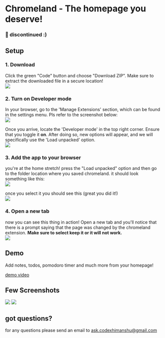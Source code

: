 # Chromeland - The homepage you deserve!
### 🔴 discontinued :)

## Setup

### 1. Download
Click the green "Code" button and choose "Download ZIP". Make sure to extract the downloaded file in a secure location! <br>
![](https://github.com/gabbar-singhh/chromeland-extension/assets/110885026/d78a9718-ed55-4d83-ba27-5f6a05c02ae9)

### 2. Turn on Developer mode
In your browser, go to the 'Manage Extensions' section, which can be found in the settings menu. Pls refer to the screenshot below: <br>
![](https://github.com/gabbar-singhh/chromeland-extension/assets/110885026/de6fc508-d10b-463d-8752-265d0a8057df)

Once you arrive, locate the 'Developer mode' in the top right corner. Ensure that you toggle it **on**. After doing so, new options will appear, and we will specifically use the 'Load unpacked' option.<br>
![](https://github.com/gabbar-singhh/chromeland-extension/assets/110885026/25e541e0-847c-4154-9f7b-c793b90d8180)

### 3. Add the app to your browser
you're at the home stretch! press the "Load unpacked" option and then go to the folder location where you saved chromeland. it should look something like this:<br>
![](https://github.com/gabbar-singhh/chromeland-extension/assets/110885026/67bdfb07-c97d-4c25-a048-423a33e212c4)

once you select it you should see this (great you did it!)<br>
![](https://github.com/gabbar-singhh/chromeland-extension/assets/110885026/c5f3e587-283f-4bf5-855b-c45e9058805e)

### 4. Open a new tab
now you can see this thing in action! Open a new tab and you'll notice that there is a prompt saying that the page was changed by the chromeland extension. **Make sure to select keep it or it will not work.**<br>
![](https://github.com/gabbar-singhh/chromeland-extension/assets/110885026/3895fdfc-6df0-4120-b65a-83864b3b06a4)

## Demo

Add notes, todos, pomodoro timer and much more from your homepage!

[demo video](https://github.com/gabbar-singhh/chromeland-extension/assets/110885026/d1361852-4fce-4849-9761-03899c708a71)

## Few Screenshots

![](https://github.com/gabbar-singhh/chromeland-extension/assets/110885026/3756f08a-99a7-457a-9a8b-1cc37ea67952)
![](https://github.com/gabbar-singhh/chromeland-extension/assets/110885026/2ac3c499-34b5-4b48-ad51-7a57040a3c1e)

## got questions?
for any questions please send an email to ask.codexhimanshu@gmail.com
